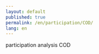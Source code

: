 ```yaml
---
layout: default
published: true
permalink: /en/participation/COD/
lang: en
---
```


participation analysis COD
